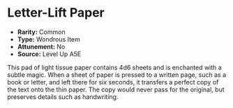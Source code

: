 
# Letter-Lift Paper

* **Rarity:** Common
* **Type:** Wondrous Item
* **Attunement:** No
* **Source:** Level Up A5E


This pad of light tissue paper contains 4d6 sheets and is enchanted with a subtle magic. When a sheet of paper is pressed to a written page, such as a book or letter, and left there for six seconds, it transfers a perfect copy of the text onto the thin paper. The copy would never pass for the original, but preserves details such as handwriting.
